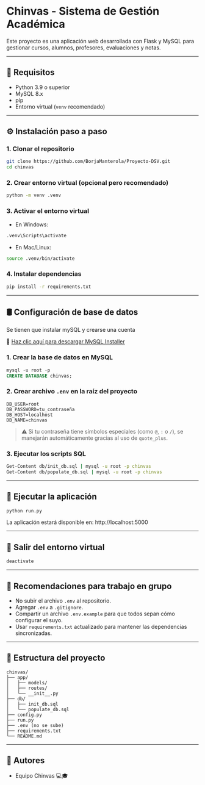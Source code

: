 # Chinvas - Sistema de Gestión Académica

Este proyecto es una aplicación web desarrollada con Flask y MySQL para gestionar cursos, alumnos, profesores, evaluaciones y notas.

---

## 🚀 Requisitos

- Python 3.9 o superior
- MySQL 8.x
- pip
- Entorno virtual (`venv` recomendado)

---

## ⚙️ Instalación paso a paso

### 1. Clonar el repositorio

```bash
git clone https://github.com/BorjaManterola/Proyecto-DSV.git
cd chinvas
```

### 2. Crear entorno virtual (opcional pero recomendado)

```bash
python -m venv .venv
```

### 3. Activar el entorno virtual

- En Windows:
```bash
.venv\Scripts\activate
```

- En Mac/Linux:
```bash
source .venv/bin/activate
```

### 4. Instalar dependencias

```bash
pip install -r requirements.txt
```

---

## 🛢️ Configuración de base de datos

Se tienen que instalar mySQL y crearse una cuenta

🔧 [Haz clic aquí para descargar MySQL Installer](https://dev.mysql.com/downloads/installer/)

### 1. Crear la base de datos en MySQL

```sql
mysql -u root -p
CREATE DATABASE chinvas;
```

### 2. Crear archivo `.env` en la raíz del proyecto

```env
DB_USER=root
DB_PASSWORD=tu_contraseña
DB_HOST=localhost
DB_NAME=chinvas
```

> ⚠️ Si tu contraseña tiene símbolos especiales (como `@`, `:` o `/`), se manejarán automáticamente gracias al uso de `quote_plus`.

### 3. Ejecutar los scripts SQL

```bash
Get-Content db/init_db.sql | mysql -u root -p chinvas
Get-Content db/populate_db.sql | mysql -u root -p chinvas
```

---

## 🧪 Ejecutar la aplicación

```bash
python run.py
```

La aplicación estará disponible en: http://localhost:5000

---

## 🧼 Salir del entorno virtual

```bash
deactivate
```

---

## 🤝 Recomendaciones para trabajo en grupo

- No subir el archivo `.env` al repositorio.
- Agregar `.env` a `.gitignore`.
- Compartir un archivo `.env.example` para que todos sepan cómo configurar el suyo.
- Usar `requirements.txt` actualizado para mantener las dependencias sincronizadas.

---

## 📁 Estructura del proyecto

```
chinvas/
├── app/
│   ├── models/
│   ├── routes/
│   └── __init__.py
├── db/
│   ├── init_db.sql
│   └── populate_db.sql
├── config.py
├── run.py
├── .env (no se sube)
├── requirements.txt
└── README.md
```

---

## 📌 Autores

- Equipo Chinvas 💻🎓
